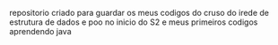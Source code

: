 repositorio criado para guardar os meus codigos do cruso do irede de estrutura de dados e poo no inicio do S2
e meus primeiros codigos aprendendo java


